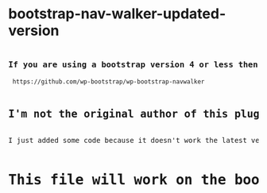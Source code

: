 # bootstrap-nav-walker-updated-version

<pre>
<h3>If you are using a bootstrap version 4 or less then you need to download it from</h3> <code>https://github.com/wp-bootstrap/wp-bootstrap-navwalker</code>

<h2>I'm not the original author of this plugin. </h3>
I just added some code because it doesn't work the latest version of bootstrap. 

<h1>This file will work on the bootstrap updated version.</h1>
</pre>
